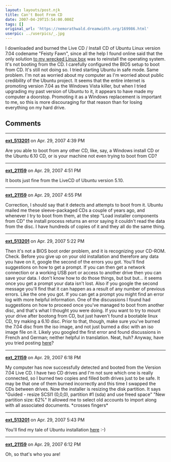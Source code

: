 ```yaml
---
layout: layouts/post.njk
title: Can't Boot From CD
date: 2007-04-29T15:54:00.000Z
tags: []
original_url: 'https://nemorathwald.dreamwidth.org/169986.html'
userpic: ../userpics/_.jpg
---
```

I downloaded and burned the Live CD / Install CD of Ubuntu Linux version 7.04 codename "Feisty Fawn", since all the help I found online said that the only solution [to my wrecked Linux box](http://matt-arnold.livejournal.com/178632.html) was to reinstall the operating system. It's not booting from the CD. I carefully configured the BIOS setup to boot from CD. It's still not doing so. I tried starting Ubuntu in safe mode. Same problem. I'm not as worried about my computer as I'm worried about public credibility of the Ubuntu project. It seems that the entire internet is promoting version 7.04 as the Windows Vista killer, but when I tried upgrading my past version of Ubuntu to it, it appears to have made my computer a doorstop. Promoting it as a Windows replacement is important to me, so this is more discouraging for that reason than for losing everything on my hard drive.

## Comments

---

**[ext_513201](https://www.dreamwidth.org/users/ext_513201)** on Apr. 29, 2007 4:39 PM

Are you able to boot from any other CD, like, say, a Windows install CD or the Ubuntu 6.10 CD, or is your machine not even trying to boot from CD?

---

**[ext_21159](https://www.dreamwidth.org/users/ext_21159)** on Apr. 29, 2007 4:51 PM

It boots just fine from the LiveCD of Ubuntu version 5.10.

---

**[ext_21159](https://www.dreamwidth.org/users/ext_21159)** on Apr. 29, 2007 4:55 PM

Correction, I should say that it detects and attempts to boot from it. Ubuntu mailed me these sleeve-packaged CDs a couple of years ago, and whenever I try to boot from them, at the step "Load installer components from CD" the install process returns an error saying it couldn't read the data from the disc. I have hundreds of copies of it and they all do the same thing.

---

**[ext_513201](https://www.dreamwidth.org/users/ext_513201)** on Apr. 29, 2007 5:22 PM

Then it's not a BIOS boot order problem, and it is recognizing your CD-ROM. Check. Before you give up on your old installation and therefore any data you have on it, google the second of the errors you got. You'll find suggestions on how to get a prompt. If you can then get a network connection or a working USB port or access to another drive then you can save your data. I don't know how to do those things, but but but... it seems once you get a prompt your data isn't lost. Also if you google the second message you'll find that it can happen as a result of any number of previous errors. Like the one you got. If you can get a prompt you might find an error log with more helpful information. One of the discussions I found had suggestions on how to proceed once you've managed to boot from another disc, and that's what I thought you were doing. If you want to try to mount your drive after bootong from CD, but just haven't found a bootable linux CD, try making a 6.10 disc. Prior to that, though, make sure you've burned the 7.04 disc from the iso image, and not just burned a disc with an iso image file on it. Likely you googled the first error and found discussions in French and German; neither helpful in translation. Neat, huh? Anyway, have you tried posting [here](http://ubuntuforums.org/)?

---

**[ext_21159](https://www.dreamwidth.org/users/ext_21159)** on Apr. 29, 2007 6:18 PM

My computer has now successfully detected and booted from the Version 7.04 Live CD. I have two CD drives and I'm not sure which one is really connected, so I burned two copies and filled both drives just to be safe. It may be that one of them burned incorrectly and this time I swapped the CDs between drives. Now the installer is resizing the disk partition. It says "Guided - resize SCSI1 (0,0,0), partition #1 (sda) and use freed space" "New partition size: 62%" It allowed me to select old accounts to import along with all associated documents. \*crosses fingers\*

---

**[ext_513201](https://www.dreamwidth.org/users/ext_513201)** on Apr. 29, 2007 5:43 PM

You'll find my tale of Ubuntu installation [here](http://slashdot.org/comments.pl?sid=232495&cid=18901711) :-)

---

**[ext_21159](https://www.dreamwidth.org/users/ext_21159)** on Apr. 29, 2007 6:12 PM

Oh, so that's who you are!
